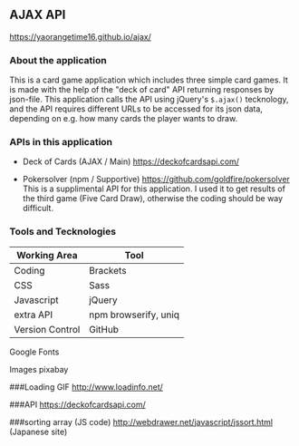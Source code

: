## AJAX API

https://yaorangetime16.github.io/ajax/

### About the application
This is a card game application which includes three simple card games. It is made with the help of the "deck of card" API returning responses by json-file.
This application calls the API using jQuery's `$.ajax()` tecknology, and the API requires different URLs to be accessed for its json data, depending on e.g. how many cards the player wants to draw.

### APIs in this application
* Deck of Cards (AJAX / Main)
https://deckofcardsapi.com/

* Pokersolver (npm / Supportive)
https://github.com/goldfire/pokersolver
This is a supplimental API for this application.
I used it to get results of the third game (Five Card Draw), otherwise the coding should be way difficult.

### Tools and Tecknologies
|Working Area | Tool|
|-----|-----|
|Coding|Brackets|
|CSS|Sass|
|Javascript|jQuery|
|extra API|npm browserify, uniq|
|Version Control|GitHub|


Google Fonts

Images
pixabay



###Loading GIF
http://www.loadinfo.net/

###API
https://deckofcardsapi.com/

###sorting array (JS code)
http://webdrawer.net/javascript/jssort.html (Japanese site)
